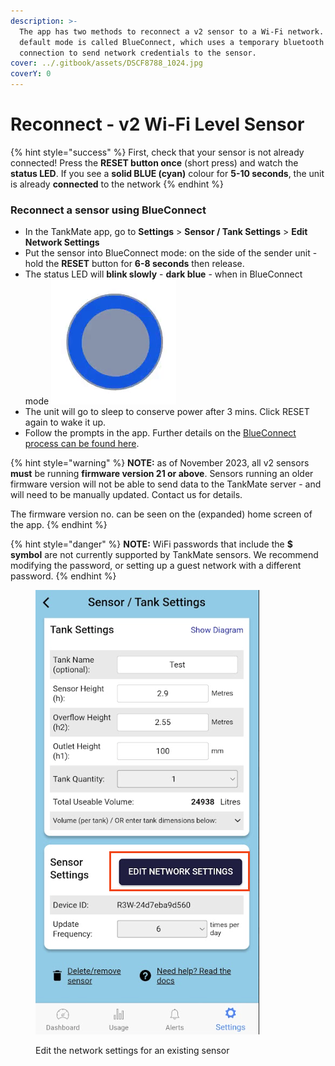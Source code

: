 ```yaml
---
description: >-
  The app has two methods to reconnect a v2 sensor to a Wi-Fi network. The
  default mode is called BlueConnect, which uses a temporary bluetooth
  connection to send network credentials to the sensor.
cover: ../.gitbook/assets/DSCF8788_1024.jpg
coverY: 0
---
```


# Reconnect - v2 Wi-Fi Level Sensor

{% hint style="success" %}
First, check that your sensor is not already connected! Press the **RESET button once** (short press) and watch the **status LED**. If you see a **solid BLUE (cyan)** colour for **5-10 seconds**, the unit is already **connected** to the network
{% endhint %}

### Reconnect a sensor using BlueConnect

* In the TankMate app, go to **Settings** > **Sensor / Tank Settings** > **Edit Network Settings**
* Put the sensor into BlueConnect mode: on the side of the sender unit - hold the **RESET** button for **6-8 seconds** then release.
* The status LED will **blink slowly** - **dark blue** - when in BlueConnect mode <img src="../.gitbook/assets/blueconnect.gif" alt="" data-size="line">
* The unit will go to sleep to conserve power after 3 mins. Click RESET again to wake it up.
* Follow the prompts in the app. Further details on the [BlueConnect process can be found here](using-bluconnect.md).

{% hint style="warning" %}
**NOTE:** as of November 2023, all v2 sensors **must** be running **firmware version 21 or above**. Sensors running an older firmware version will not be able to send data to the TankMate server - and will need to be manually updated. Contact us for details.

The firmware version no. can be seen on the (expanded) home screen of the app.
{% endhint %}

{% hint style="danger" %}
**NOTE:** WiFi passwords that include the **$ symbol** are not currently supported by TankMate sensors. We recommend modifying the password, or setting up a guest network with a different password.
{% endhint %}



<figure><img src="../.gitbook/assets/Screen Shot 2023-12-20 at 7.36.01 AM.png" alt=""><figcaption><p>Edit the network settings for an existing sensor</p></figcaption></figure>
